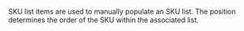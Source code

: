 SKU list items are used to manually populate an SKU list. The position determines the order of the SKU within the associated list.
